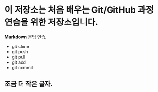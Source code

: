 # 이 저장소는 처음 배우는 Git/GitHub 과정 연습을 위한 저장소입니다.
**Markdown** 문법 연습.
- git clone
- git push
- git pull
- git add
- git commit

## 조금 더 작은 글자.
